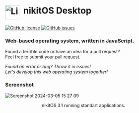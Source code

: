 <h1> <img src="https://raw.githubusercontent.com/Nikoscocos/nikitOS/3.1-rc/favicon.ico" alt="LiveSplit" height="45" width="45" align="top"/>&nbsp;&nbsp;nikitOS Desktop</h1>

[![GitHub license](https://img.shields.io/badge/license-MIT-blue.svg)](https://raw.githubusercontent.com/LiveSplit/LiveSplit/3.1-rc/LICENSE)
[![GitHub issues](https://img.shields.io/github/issues/Nikoscocos/nikitOS.svg)](https://github.com/Nikoscocos/nikitOS/issues)

### Web-based operating system, written in JavaScript.

Found a terrible code or have an idea for a pull request?<br>Feel free to submit your pull request.

*Found an error or bug? Throw it in issues!*<br>
*Let's develop this web operating system together!*

### Screenshot
![Screenshot 2024-03-05 15 27 09](https://github.com/Nikoscocos/nikitOS/assets/77122703/8d1bfea5-9dc3-42dd-9c83-ebf88c985bf8)
<p align="center">nikitOS 3.1 running standart applications.</p>
